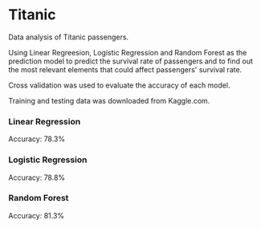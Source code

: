 # Titanic
Data analysis of Titanic passengers.

Using Linear Regreesion, Logistic Regression and Random Forest as the prediction model to predict the survival rate of passengers and to find out the most relevant elements that could affect passengers' survival rate. 

Cross validation was used to evaluate the accuracy of each model.

Training and testing data was downloaded from Kaggle.com.

### Linear Regression

Accuracy: 78.3%

### Logistic Regression

Accuracy: 78.8%

### Random Forest

Accuracy: 81.3%